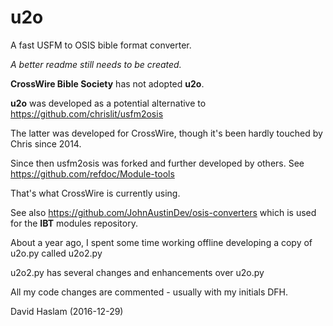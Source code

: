 # u2o
A fast USFM to OSIS bible format converter.

_A better readme still needs to be created._

**CrossWire Bible Society** has not adopted **u2o**.

**u2o** was developed as a potential alternative to https://github.com/chrislit/usfm2osis

The latter was developed for CrossWire, though it's been hardly touched by Chris since 2014.

Since then usfm2osis was forked and further developed by others. See https://github.com/refdoc/Module-tools

That's what CrossWire is currently using.

See also https://github.com/JohnAustinDev/osis-converters which is used for the **IBT** modules repository.

About a year ago, I spent some time working offline developing a copy of u2o.py called u2o2.py

u2o2.py has several changes and enhancements over u2o.py

All my code changes are commented - usually with my initials DFH.

David Haslam (2016-12-29)
